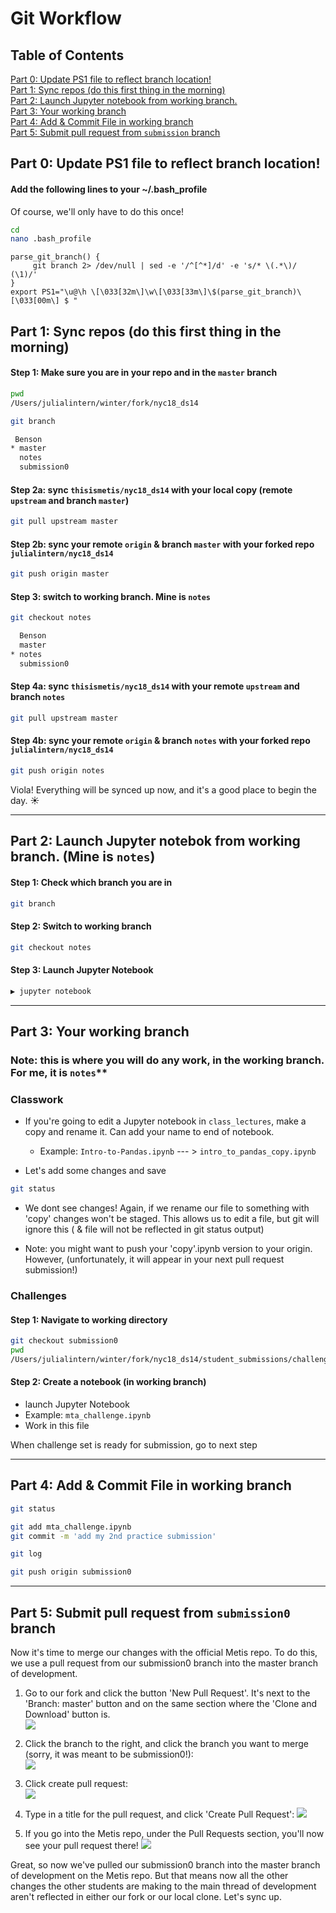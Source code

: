 # Git Workflow

## Table of Contents

[Part 0:  Update PS1 file to reflect branch location!](#section-a)  
[Part 1:  Sync repos (do this first thing in the morning)](#section-b)  
[Part 2:  Launch Jupyter notebook from working branch.  ](#section-c)  
[Part 3:  Your working branch](#section-d)  
[Part 4:  Add & Commit File in working branch](#section-e)  
[Part 5:  Submit pull request from `submission` branch](#section-f)  
 
## <a name="section-a"></a>Part 0:  Update PS1 file to reflect branch location!
#### Add the following lines to your ~/.bash_profile
Of course, we'll only have to do this once!

```bash
cd 
nano .bash_profile
```

```
parse_git_branch() {
     git branch 2> /dev/null | sed -e '/^[^*]/d' -e 's/* \(.*\)/ (\1)/'
}
export PS1="\u@\h \[\033[32m\]\w\[\033[33m\]\$(parse_git_branch)\[\033[00m\] $ "
```

## <a name="section-b"></a>Part 1:  Sync repos (do this first thing in the morning)
#### Step 1:  Make sure you are in your repo and in the `master` branch

```bash
pwd
/Users/julialintern/winter/fork/nyc18_ds14
```  

```bash
git branch
```  

```bash
 Benson
* master
  notes
  submission0
```
  
#### Step 2a:  sync `thisismetis/nyc18_ds14` with your local copy (remote `upstream` and branch `master`)
```bash
git pull upstream master
```

#### Step 2b:  sync your remote `origin` & branch `master` with your forked repo `julialintern/nyc18_ds14`
```bash
git push origin master
```

#### Step 3:  switch to working branch.  Mine is `notes`
```bash
git checkout notes
```
```bash
  Benson
  master
* notes
  submission0
```
#### Step 4a:   sync `thisismetis/nyc18_ds14` with your remote `upstream` and branch `notes`
```bash
git pull upstream master
```
#### Step 4b:  sync your remote `origin` & branch `notes` with your forked repo `julialintern/nyc18_ds14`
```bash
git push origin notes
```

Viola!  Everything will be synced up now, and it's a good place to begin the day.  :sunny:

---

## <a name="section-c"></a>Part 2:  Launch Jupyter notebok from working branch.  (Mine is `notes`)

#### Step 1:  Check which branch you are in  
```bash
git branch
``` 

#### Step 2:  Switch to working branch 
```bash
git checkout notes
```


#### Step 3:  Launch Jupyter Notebook
```bash
▶ jupyter notebook
```

---

## <a name="section-d"></a>Part 3:  Your working branch

### Note:  this is where you will do any work, in the working branch.  For me, it is `notes`**  

### Classwork
 * If you're going to edit a Jupyter notebook in `class_lectures`, make a copy and rename it.  Can add your name to end of notebook.  
   * Example:  `Intro-to-Pandas.ipynb` --- > `intro_to_pandas_copy.ipynb`
   
* Let's add some changes and save 

```bash
git status
```
*  We dont see changes!  Again, if we rename our file to something with 'copy' changes won't be staged. 
This allows us to edit a file, but git will ignore this ( & file will not be reflected in git status output)

* Note: you might want to push your 'copy'.ipynb version to your origin.  However, (unfortunately, it will appear in 
your next pull request submission!) 


### Challenges

 
#### Step 1:  Navigate to working directory
```bash
git checkout submission0
pwd
/Users/julialintern/winter/fork/nyc18_ds14/student_submissions/challenges/00_practice/lintern_julia         
```

#### Step 2:  Create a notebook (in working branch)
 * launch Jupyter Notebook
 * Example:  `mta_challenge.ipynb`
 * Work in this file

When challenge set is ready for submission, go to next step

---

## <a name="section-e"></a>Part 4:  Add & Commit File in working branch


```bash
git status 
```
```bash
git add mta_challenge.ipynb
git commit -m 'add my 2nd practice submission'
```

```bash
git log
```

```bash
git push origin submission0
```
---

## <a name="section-f"></a>Part 5:  Submit pull request from `submission0` branch


Now it's time to merge our changes with the official Metis repo. To do this, we use a pull request from our submission0 branch into the master branch of development.

1. Go to our fork and click the button 'New Pull Request'. It's next to the 'Branch: master' button and on the same section where the 'Clone and Download' button is.  
![](img/click_pull_req.png)

2. Click the branch to the right, and click the branch you want to merge (sorry, it was meant to be submission0!):  
![](img/pr_click_sub1.png)

3. Click create pull request:  
 ![](img/create_pr.png)

4. Type in a title for the pull request, and click 'Create Pull Request':
 ![](img/submit_pr.png)
 
5. If you go into the Metis repo, under the Pull Requests section, you'll now see your pull request there!
 ![](img/prs.png)
 
Great, so now we've pulled our submission0 branch into the master branch of development on the Metis repo. But that means now all the other changes the other students are making to the main thread of development aren't reflected in either our fork or our local clone. Let's sync up.


